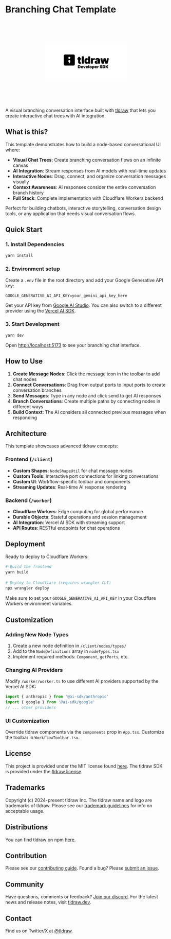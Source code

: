 # Branching Chat Template

<div alt style="text-align: center; transform: scale(.5);">
	<picture>
		<source media="(prefers-color-scheme: dark)" srcset="https://raw.githubusercontent.com/tldraw/tldraw/main/assets/github-hero-dark.png" />
		<img alt="tldraw" src="https://raw.githubusercontent.com/tldraw/tldraw/main/assets/github-hero-light.png" />
	</picture>
</div>

A visual branching conversation interface built with [tldraw](https://github.com/tldraw/tldraw) that lets you create interactive chat trees with AI integration.

## What is this?

This template demonstrates how to build a node-based conversational UI where:

- **Visual Chat Trees**: Create branching conversation flows on an infinite canvas
- **AI Integration**: Stream responses from AI models with real-time updates
- **Interactive Nodes**: Drag, connect, and organize conversation messages visually
- **Context Awareness**: AI responses consider the entire conversation branch history
- **Full Stack**: Complete implementation with Cloudflare Workers backend

Perfect for building chatbots, interactive storytelling, conversation design tools, or any application that needs visual conversation flows.

## Quick Start

### 1. Install Dependencies

```bash
yarn install
```

### 2. Environment setup

Create a `.env` file in the root directory and add your Google Generative API key:

```
GOOGLE_GENERATIVE_AI_API_KEY=your_gemini_api_key_here
```

Get your API key from [Google AI Studio](https://aistudio.google.com/apikey).
You can also switch to a different provider using the [Vercel AI SDK](https://ai-sdk.dev/providers/ai-sdk-providers).

### 3. Start Development

```bash
yarn dev
```

Open [http://localhost:5173](http://localhost:5173) to see your branching chat interface.

## How to Use

1. **Create Message Nodes**: Click the message icon in the toolbar to add chat nodes
2. **Connect Conversations**: Drag from output ports to input ports to create conversation branches
3. **Send Messages**: Type in any node and click send to get AI responses
4. **Branch Conversations**: Create multiple paths by connecting nodes in different ways
5. **Build Context**: The AI considers all connected previous messages when responding

## Architecture

This template showcases advanced tldraw concepts:

### Frontend (`/client`)

- **Custom Shapes**: `NodeShapeUtil` for chat message nodes
- **Custom Tools**: Interactive port connections for linking conversations
- **Custom UI**: Workflow-specific toolbar and components
- **Streaming Updates**: Real-time AI response rendering

### Backend (`/worker`)

- **Cloudflare Workers**: Edge computing for global performance
- **Durable Objects**: Stateful operations and session management
- **AI Integration**: Vercel AI SDK with streaming support
- **API Routes**: RESTful endpoints for chat operations

## Deployment

Ready to deploy to Cloudflare Workers:

```bash
# Build the frontend
yarn build

# Deploy to Cloudflare (requires wrangler CLI)
npx wrangler deploy
```

Make sure to set your `GOOGLE_GENERATIVE_AI_API_KEY` in your Cloudflare Workers environment variables.

## Customization

### Adding New Node Types

1. Create a new node definition in `/client/nodes/types/`
2. Add to the `NodeDefinitions` array in `nodeTypes.tsx`
3. Implement required methods: `Component`, `getPorts`, etc.

### Changing AI Providers

Modify `/worker/worker.ts` to use different AI providers supported by the Vercel AI SDK:

```javascript
import { anthropic } from '@ai-sdk/anthropic'
import { google } from '@ai-sdk/google'
// ... other providers
```

### UI Customization

Override tldraw components via the `components` prop in `App.tsx`. Customize the toolbar in `WorkflowToolbar.tsx`.

## License

This project is provided under the MIT license found [here](https://github.com/tldraw/vite-template/blob/main/LICENSE.md). The tldraw SDK is provided under the [tldraw license](https://github.com/tldraw/tldraw/blob/main/LICENSE.md).

## Trademarks

Copyright (c) 2024-present tldraw Inc. The tldraw name and logo are trademarks of tldraw. Please see our [trademark guidelines](https://github.com/tldraw/tldraw/blob/main/TRADEMARKS.md) for info on acceptable usage.

## Distributions

You can find tldraw on npm [here](https://www.npmjs.com/package/@tldraw/tldraw?activeTab=versions).

## Contribution

Please see our [contributing guide](https://github.com/tldraw/tldraw/blob/main/CONTRIBUTING.md). Found a bug? Please [submit an issue](https://github.com/tldraw/tldraw/issues/new).

## Community

Have questions, comments or feedback? [Join our discord](https://discord.tldraw.com/?utm_source=github&utm_medium=readme&utm_campaign=sociallink). For the latest news and release notes, visit [tldraw.dev](https://tldraw.dev).

## Contact

Find us on Twitter/X at [@tldraw](https://twitter.com/tldraw).
